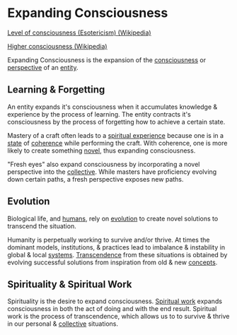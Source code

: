 # Expanding Consciousness

<a href="https://en.wikipedia.org/wiki/Level_of_consciousness_(Esotericism)" target="_blank">Level of consciousness (Esotericism) (Wikipedia)</a>

<a href="https://en.wikipedia.org/wiki/Higher_consciousness" target="_blank">Higher consciousness (Wikipedia)</a>

Expanding Consciousness is the expansion of the [consciousness](./consciousness.md) or [perspective](./perspective.md) of an [entity](./entity.md).

## Learning & Forgetting

An entity expands it's consciousness when it accumulates knowledge & experience by the process of learning. The entity contracts it's consciousness by the process of forgetting how to achieve a certain state.

Mastery of a craft often leads to a [spiritual experience](./spirituality.md) because one is in a [state](./state.md) of [coherence](./coherence.md) while performing the craft. With coherence, one is more likely to create something [novel](./novelty.md), thus expanding consciousness.

"Fresh eyes" also expand consciousness by incorporating a novel perspective into the [collective](./collective.md). While masters have proficiency evolving down certain paths, a fresh perspective exposes new paths.

## Evolution

Biological life, and [humans](./human.md), rely on [evolution](./evolution.md) to create novel solutions to transcend the situation.

Humanity is perpetually working to survive and/or thrive. At times the dominant models, institutions, & practices lead to imbalance & instability in global & local [systems](./system.md). [Transcendence](./transcendence.md) from these situations is obtained by evolving successful solutions from inspiration from old & new [concepts](./concept.md).

## Spirituality & Spiritual Work

Spirituality is the desire to expand consciousness. [Spiritual work](./spiritual-work.md) expands consciousness in both the act of doing and with the end result. Spiritual work is the process of transcendence, which allows us to to survive & thrive in our personal & [collective](./collective.md) situations.
